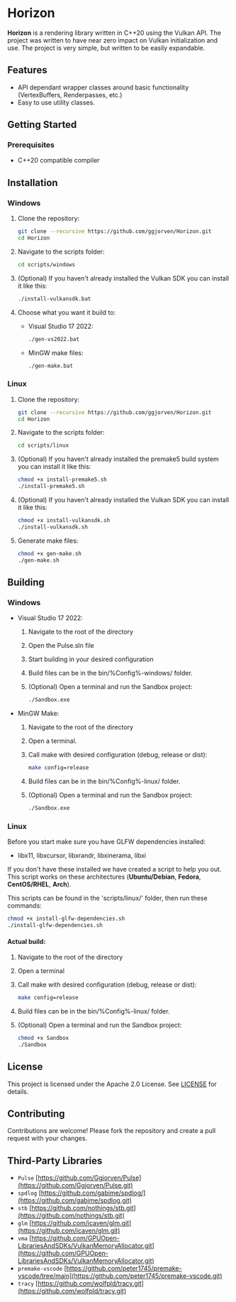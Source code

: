 # Horizon

**Horizon** is a rendering library written in C++20 using the Vulkan API. The project was written to have near zero impact on Vulkan initialization and use. The project is very simple, but written to be easily expandable.

## Features

- API dependant wrapper classes around basic functionality (VertexBuffers, Renderpasses, etc.)
- Easy to use utility classes.

## Getting Started

### Prerequisites

- C++20 compatible compiler

## Installation

### Windows

1. Clone the repository:
    ```sh
    git clone --recursive https://github.com/ggjorven/Horizon.git
    cd Horizon
    ```

2. Navigate to the scripts folder:
    ```sh
    cd scripts/windows
    ```

3. (Optional) If you haven't already installed the Vulkan SDK you can install it like this:
    ```sh
    ./install-vulkansdk.bat
    ```

4. Choose what you want it build to:
    - Visual Studio 17 2022:
        ```sh
        ./gen-vs2022.bat
        ```
    - MinGW make files:
        ```sh
        ./gen-make.bat
        ```

### Linux

1. Clone the repository:
    ```sh
    git clone --recursive https://github.com/ggjorven/Horizon.git
    cd Horizon
    ```

2. Navigate to the scripts folder:
    ```sh
    cd scripts/linux
    ```

3. (Optional) If you haven't already installed the premake5 build system you can install it like this:
    ```sh
    chmod +x install-premake5.sh
    ./install-premake5.sh
    ```

4. (Optional) If you haven't already installed the Vulkan SDK you can install it like this:
    ```sh
    chmod +x install-vulkansdk.sh
    ./install-vulkansdk.sh
    ```

5. Generate make files:
    ```sh
    chmod +x gen-make.sh
    ./gen-make.sh
    ```

## Building

### Windows
- Visual Studio 17 2022:
    1. Navigate to the root of the directory
    2. Open the Pulse.sln file
    3. Start building in your desired configuration
    4. Build files can be in the bin/%Config%-windows/ folder.
    5. (Optional) Open a terminal and run the Sandbox project:

        ```sh
        ./Sandbox.exe
        ```

- MinGW Make:
    1. Navigate to the root of the directory
    2. Open a terminal.
    3. Call make with desired configuration (debug, release or dist):

        ```sh
        make config=release
        ```

    5. Build files can be in the bin/%Config%-linux/ folder.
    6. (Optional) Open a terminal and run the Sandbox project:
        ```sh
        ./Sandbox.exe
        ```

### Linux
Before you start make sure you have GLFW dependencies installed:
- libx11, libxcursor, libxrandr, libxinerama, libxi

If you don't have these installed we have created a script to help you out.
This script works on these architectures (**Ubuntu/Debian**, **Fedora**, **CentOS/RHEL**, **Arch**).

This scripts can be found in the 'scripts/linux/' folder, then run these commands:
```sh
chmod +x install-glfw-dependencies.sh
./install-glfw-dependencies.sh
```

#### Actual build:

1. Navigate to the root of the directory
2. Open a terminal
3. Call make with desired configuration (debug, release or dist):

    ```sh
    make config=release
    ```

5. Build files can be in the bin/%Config%-linux/ folder.
6. (Optional) Open a terminal and run the Sandbox project:

    ```sh
    chmod +x Sandbox
    ./Sandbox
    ```

## License
This project is licensed under the Apache 2.0 License. See [LICENSE](LICENSE.txt) for details.

## Contributing
Contributions are welcome! Please fork the repository and create a pull request with your changes.

## Third-Party Libraries
  - `Pulse` [https://github.com/Ggjorven/Pulse](https://github.com/Ggjorven/Pulse.git)
  - `spdlog` [https://github.com/gabime/spdlog/](https://github.com/gabime/spdlog.git)
  - `stb` [https://github.com/nothings/stb.git](https://github.com/nothings/stb.git)
  - `glm` [https://github.com/icaven/glm.git](https://github.com/icaven/glm.git)
  - `vma` [https://github.com/GPUOpen-LibrariesAndSDKs/VulkanMemoryAllocator.git](https://github.com/GPUOpen-LibrariesAndSDKs/VulkanMemoryAllocator.git)
  - `premake-vscode` [https://github.com/peter1745/premake-vscode/tree/main](https://github.com/peter1745/premake-vscode.git)
  - `tracy` [https://github.com/wolfpld/tracy.git](https://github.com/wolfpld/tracy.git)
